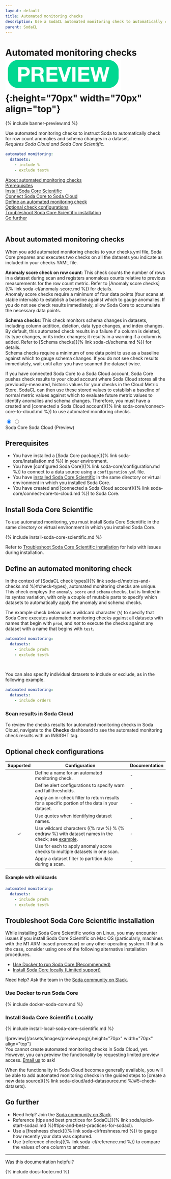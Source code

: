 ```yaml
---
layout: default
title: Automated monitoring checks
description: Use a SodaCL automated monitoring check to automatically check for row count anomalies and schema changes.
parent: SodaCL
---
```


# Automated monitoring checks ![preview](/assets/images/preview.png){:height="70px" width="70px" align="top"} 
<!--Linked to UI, access Shlink-->

{% include banner-preview.md %}

Use automated monitoring checks to instruct Soda to automatically check for row count anomalies and schema changes in a dataset.<br />
*Requires Soda Cloud and Soda Core Scientific.*

```yaml
automated monitoring:
  datasets:
    - include %
    - exclude test%
```
[About automated monitoring checks](#about-automated-monitoring-checks)<br />
[Prerequisites](#prerequisites)<br />
[Install Soda Core Scientific](#install-soda-core-scientific)<br />
[Connect Soda Core to Soda Cloud](#connect-soda-core-to-soda-cloud)<br />
[Define an automated monitoring check](#define-an-automated-monitoring-check)<br />
[Optional check configurations](#optional-check-configurations) <br />
[Troubleshoot Soda Core Scientific installation](#troubleshoot-soda-core-scientific-installation)<br />
[Go further](#go-further) <br />
<br />

## About automated monitoring checks

When you add automated monitoring checks to your checks.yml file, Soda Core prepares and executes two checks on all the datasets you indicate as included in your checks YAML file. 

**Anomaly score check on row count**: This check counts the number of rows in a dataset during scan and registers anomalous counts relative to previous measurements for the row count metric. Refer to [Anomaly score checks]({% link soda-cl/anomaly-score.md %}) for details. <br />
Anomaly score checks require a minimum of four data points (four scans at stable intervals) to establish a baseline against which to gauge anomalies. If you do not see check results immediately, allow Soda Core to accumulate the necessary data points. 

**Schema checks**: This check monitors schema changes in datasets, including column addition, deletion, data type changes, and index changes. By default, this automated check results in a failure if a column is deleted, its type changes, or its index changes; it results in a warning if a column is added. Refer to [Schema checks]({% link soda-cl/schema.md %}) for details.<br />
Schema checks require a minimum of one data point to use as a baseline against which to gauge schema changes. If you do not see check results immediately, wait until after you have scanned the dataset twice.

If you have connected Soda Core to a Soda Cloud account, Soda Core pushes check results to your cloud account where Soda Cloud stores all the previously-measured, historic values for your checks in the Cloud Metric Store. SodaCL can then use these stored values to establish a baseline of normal metric values against which to evaluate future metric values to identify anomalies and schema changes. Therefore, you must have a created and [connected a Soda Cloud account]({% link soda-core/connect-core-to-cloud.md %}) to use automated monitoring checks. 

<div class="warpper">
  <input class="radio" id="one" name="group" type="radio" checked>
  <input class="radio" id="two" name="group" type="radio">
  <div class="tabs">
  <label class="tab" id="one-tab" for="one">Soda Core</label>
  <label class="tab" id="two-tab" for="two">Soda Cloud (Preview)</label>
    </div>
  <div class="panels">
  <div class="panel" id="one-panel" markdown="1">


## Prerequisites
* You have installed a [Soda Core package]({% link soda-core/installation.md %}) in your environment.
* You have [configured Soda Core]({% link soda-core/configuration.md %}) to connect to a data source using a `configuration.yml` file. 
* You have [installed Soda Core Scientific](#install-soda-core-scientific) in the same directory or virtual environment in which you installed Soda Core.
* You have created and [connected a Soda Cloud account]({% link soda-core/connect-core-to-cloud.md %}) to Soda Core.

## Install Soda Core Scientific

To use automated monitoring, you must install Soda Core Scientific in the same directory or virtual environment in which you installed Soda Core.

{% include install-soda-core-scientific.md %}

Refer to [Troubleshoot Soda Core Scientific installation](#troubleshoot-soda-core-scientific-installation) for help with issues during installation.



## Define an automated monitoring check

In the context of [SodaCL check types]({% link soda-cl/metrics-and-checks.md %}#check-types), automated monitoring checks are unique. This check employs the `anomaly score` and `schema` checks, but is limited in its syntax variation, with only a couple of mutable parts to specify which datasets to automatically apply the anomaly and schema checks.

The example check below uses a wildcard character (`%`) to specify that Soda Core executes automated monitoring checks against all datasets with names that begin with `prod`, and *not* to execute the checks against any dataset with a name that begins with `test`.

```yaml
automated monitoring:
  datasets:
    - include prod%
    - exclude test%
```

<br />

You can also specify individual datasets to include or exclude, as in the following example.

```yaml
automated monitoring:
  datasets:
    - include orders
```

### Scan results in Soda Cloud

To review the checks results for automated monitoring checks in Soda Cloud, navigate to the **Checks** dashboard to see the automated monitoring check results with an INSIGHT tag. 


## Optional check configurations

| Supported | Configuration | Documentation |
| :-: | ------------|---------------|
|   | Define a name for an automated monitoring check. |  - |
|   | Define alert configurations to specify warn and fail thresholds. | - |
|   | Apply an in-check filter to return results for a specific portion of the data in your dataset.| - | 
|   | Use quotes when identifying dataset names. | - |
| ✓ | Use wildcard characters ({% raw %} % {% endraw %} with dataset names in the check; see [example](#example-with-wildcards). | - |
|   | Use for each to apply anomaly score checks to multiple datasets in one scan. | - |
|   | Apply a dataset filter to partition data during a scan. |  -  |


#### Example with wildcards 

```yaml
automated monitoring:
  datasets:
    - include prod%
    - exclude test%
```


## Troubleshoot Soda Core Scientific installation

While installing Soda Core Scientific works on Linux, you may encounter issues if you install Soda Core Scientific on Mac OS (particularly, machines with the M1 ARM-based processor) or any other operating system. If that is the case, consider using one of the following alternative installation procedures.
* [Use Docker to run Soda Core (Recommended)](#use-docker-to-run-soda-core)
* [Install Soda Core locally (Limited support)](#install-soda-core-locally)

Need help? Ask the team in the <a href="https://community.soda.io/slack" target="_blank"> Soda community on Slack</a>.

### Use Docker to run Soda Core

{% include docker-soda-core.md %}

### Install Soda Core Scientific Locally 

{% include install-local-soda-core-scientific.md %}

  </div>
  <div class="panel" id="two-panel" markdown="1">
![preview](/assets/images/preview.png){:height="70px" width="70px" align="top"}
<br />
You cannot create automated monitoring checks in Soda Cloud, yet. However, you can preview the functionality by requesting limited preview access. <a href="mailto:support@soda.io">Email us</a> to ask!

When the functionality in Soda Cloud becomes generally available, you will be able to add automated monitoring checks in the guided steps to [create a new data source]({% link soda-cloud/add-datasource.md %}#5-check-datasets). 
  </div>
  </div>
</div>


## Go further

* Need help? Join the <a href="https://community.soda.io/slack" target="_blank"> Soda community on Slack</a>.
* Reference [tips and best practices for SodaCL]({% link soda/quick-start-sodacl.md %}#tips-and-best-practices-for-sodacl).
* Use a [freshness check]({% link soda-cl/freshness.md %}) to gauge how recently your data was captured.
* Use [reference checks]({% link soda-cl/reference.md %}) to compare the values of one column to another.

---

Was this documentation helpful?

<!-- LikeBtn.com BEGIN -->
<span class="likebtn-wrapper" data-theme="tick" data-i18n_like="Yes" data-ef_voting="grow" data-show_dislike_label="true" data-counter_zero_show="true" data-i18n_dislike="No"></span>
<script>(function(d,e,s){if(d.getElementById("likebtn_wjs"))return;a=d.createElement(e);m=d.getElementsByTagName(e)[0];a.async=1;a.id="likebtn_wjs";a.src=s;m.parentNode.insertBefore(a, m)})(document,"script","//w.likebtn.com/js/w/widget.js");</script>
<!-- LikeBtn.com END -->

{% include docs-footer.md %}
